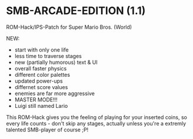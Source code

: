 # SMB-ARCADE-EDITION (1.1)
ROM-Hack/IPS-Patch for Super Mario Bros. (World)

NEW:
+ start with only one life
+ less time to traverse stages
+ new (partially humorous) text & UI
+ overall faster physics
+ different color palettes
+ updated power-ups
+ differnet score values
+ enemies are far more aggressive
+ MASTER MODE!!!
+ Luigi still named Lario
  
This ROM-Hack gives you the feeling of playing for your inserted coins, so every life counts - don't skip any stages, actually unless you're a extremly talented SMB-player of course ;P!
